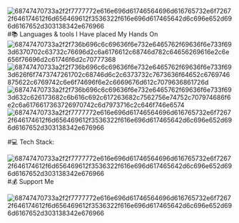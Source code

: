 ![68747470733a2f2f7777772e616e696d61746564696d616765732e6f72672f646174612f6d656469612f3536322f616e696d617465642d6c696e652d696d6167652d303138342e676966](https://github.com/user-attachments/assets/529018e1-aa0f-428e-bf3d-909a0fe40417)
#📚 Languages & tools I Have placed My Hands On
![68747470733a2f2f736b696c6c69636f6e732e6465762f69636f6e733f693d6370702c63732c76696d2c6a6176612c68746d782c64656269616e2c6e656f76696d2c61746f6d2c70777368](https://github.com/user-attachments/assets/10c9d98f-de9a-49ff-bae2-eee8e7d18914)
![68747470733a2f2f736b696c6c69636f6e732e6465762f69636f6e733f693d626f6f7473747261702c68746d6c2c6373732c7673636f64652c6769746875622c6769742c6e6f74696f6e2c6669676d612c7079636861726d](https://github.com/user-attachments/assets/7c4fc990-f26d-49c9-9e93-d5816d646b0e)
![68747470733a2f2f736b696c6c69636f6e732e6465762f69636f6e733f693d632c626173682c6b616c692c617263682c7562756e74752c707974686f6e2c6a6176617363726970742c6d7973716c2c646f746e6574](https://github.com/user-attachments/assets/4b9892f8-5bf0-4b66-a004-65a08b8a792f)
![68747470733a2f2f7777772e616e696d61746564696d616765732e6f72672f646174612f6d656469612f3536322f616e696d617465642d6c696e652d696d6167652d303138342e676966](https://github.com/user-attachments/assets/529018e1-aa0f-428e-bf3d-909a0fe40417)

#💻 Tech Stack:

![68747470733a2f2f7777772e616e696d61746564696d616765732e6f72672f646174612f6d656469612f3536322f616e696d617465642d6c696e652d696d6167652d303138342e676966](https://github.com/user-attachments/assets/529018e1-aa0f-428e-bf3d-909a0fe40417)
#💰 Support Me 

![68747470733a2f2f7777772e616e696d61746564696d616765732e6f72672f646174612f6d656469612f3536322f616e696d617465642d6c696e652d696d6167652d303138342e676966](https://github.com/user-attachments/assets/529018e1-aa0f-428e-bf3d-909a0fe40417)
